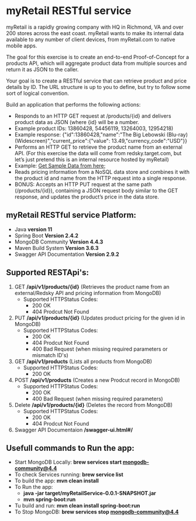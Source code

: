 # myRetail RESTful service

myRetail is a rapidly growing company with HQ in Richmond, VA and over 200 stores across the east coast. myRetail wants to make its internal data available to any number of client devices, from myRetail.com to native mobile apps.

The goal for this exercise is to create an end-to-end Proof-of-Concept for a products API, which will aggregate product data from multiple sources and return it as JSON to the caller.

Your goal is to create a RESTful service that can retrieve product and price details by ID. The URL structure is up to you to define, but try to follow some sort of logical convention.

Build an application that performs the following actions:
    
* Responds to an HTTP GET request at /products/{id} and delivers product data as JSON (where {id} will be a number.
* Example product IDs: 13860428, 54456119, 13264003, 12954218)
* Example response: {"id":13860428,"name":"The Big Lebowski (Blu-ray) (Widescreen)","current_price":{"value": 13.49,"currency_code":"USD"}}
* Performs an HTTP GET to retrieve the product name from an external API. (For this exercise the data will come from redsky.target.com, but let’s just pretend this is an internal resource hosted by myRetail)  
* Example: [Get Sample Data from here; ](https://redsky.target.com/v3/pdp/tcin/13860428?excludes=taxonomy,price,promotion,bulk_ship,rating_and_review_reviews,rating_and_review_statistics,question_answer_statistics&key=candidate)
* Reads pricing information from a NoSQL data store and combines it with the product id and name from the HTTP request into a single response.  
* BONUS: Accepts an HTTP PUT request at the same path (/products/{id}), containing a JSON request body similar to the GET response, and updates the product’s price in the data store.  

## myRetail RESTful service Platform: 
* Java **version 11**
* Spring Boot **Version 2.4.2**
* MongoDB Community **Version 4.4.3**
* Maven Build System **Version 3.6.3**
* Swagger API Documentation **Version 2.9.2** 

## Supported RESTApi's:
1. GET **/api/v1/products/{id}** (Retrieves the product name from an external/Redsky API and pricing information from MongoDB)
   * Supported HTTPStatus Codes:
        * 200 OK
        * 404 Prodcut Not Found
2. PUT **/api/v1/products/{id}** (Updates product pricing for the given id in MongoDB)
    * Supported HTTPStatus Codes:
        * 200 OK
        * 404 Prodcut Not Found
        * 400 Bad Request (when missing required parameters or mismatch ID's)
3. GET **/api/v1/products** (Lists all products from MongoDB)
    * Supported HTTPStatus Codes:
        * 200 OK
4. POST **/api/v1/products** (Creates a new Prodcut record in MongoDB)
    * Supported HTTPStatus Codes:
       * 200 OK
       * 400 Bad Request (when missing required parameters)
5. Delete **/api/v1/products/{id}** (Deletes the record from MongoDB)
    * Supported HTTPStatus Codes:
        * 200 OK
        * 404 Prodcut Not Found
6. Swagger API Documentaion **/swagger-ui.html#/**

## Usefull commands to Run the app:
* Start MongoDB Locally: **brew services start mongodb-community@4.4**
* To check Services running: **brew service list**
* To build the app: **mvn clean install**
* To Run the app: 
    * **java -jar target/myRetailService-0.0.1-SNAPSHOT.jar**
    * **mvn spring-boot:run**
* Tu build and run: **mvn clean install spring-boot:run**
* To Stop MongoDB: **brew services stop mongodb-community@4.4**

